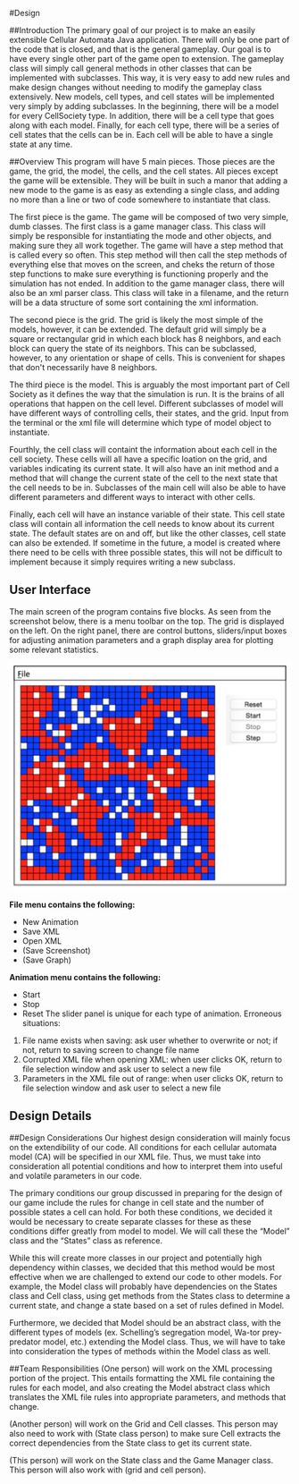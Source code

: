 #Design

##Introduction
The primary goal of our project is to make an easily extensible Cellular Automata Java
application.  There will only be one part of the code that is closed, and that is the
general gameplay.  Our goal is to have every single other part of the game open to
extension.  The gameplay class will simply call general methods in other classes that
can be implemented with subclasses.  This way, it is very easy to add new rules and
make design changes without needing to modify the gameplay class extensively.  New
models, cell types, and cell states will be implemented very simply by adding
subclasses. In the beginning, there will be a model for every CellSociety type.  In
addition, there will be a cell type that goes along with each model. Finally, for each
cell type, there will be a series of cell states that the cells can be in.  Each cell 
will be able to have a single state at any time.

##Overview
This program will have 5 main pieces.  Those pieces are the game, the grid, the model,
the cells, and the cell states.  All pieces except the game will be extensible.  They
will be built in such a manor that adding a new mode to the game is as easy as
extending a single class, and adding no more than a line or two of code somewhere to
instantiate that class.

The first piece is the game.  The game will be composed of two very simple, dumb
classes.  The first class is a game manager class.  This class will simply be
responsible for instantiating the mode and other objects, and making sure they all
work together.  The game will have a step method that is called every so often.
This step method will then call the step methods of everything else that moves
on the screen, and cheks the return of those step functions to make sure everything
is functioning properly and the simulation has not ended.  In addition to the game
manager class, there will also be an xml parser class.  This class will take in a
filename, and the return will be a data structure of some sort containing the xml
information.

The second piece is the grid.  The grid is likely the most simple of the models,
however, it can be extended.  The default grid will simply be a square or
rectangular grid in which each block has 8 neighbors, and each block can query
the state of its neighbors.  This can be subclassed, however, to any orientation
or shape of cells.  This is convenient for shapes that don't necessarily have
8 neighbors.

The third piece is the model.  This is arguably the most important part of
Cell Society as it defines the way that the simulation is run.  It is the
brains of all operations that happen on the cell level.  Different subclasses
of model will have different ways of controlling cells, their states, and the
grid.  Input from the terminal or the xml file will determine which type of
model object to instantiate.

Fourthly, the cell class will containt the information about each cell in the
cell society.  These cells will all have a specific loation on the grid, and
variables indicating its current state.  It will also have an init method and a 
method that will change the current state of the cell to the next state that
the cell needs to be in.  Subclasses of the main cell will also be able to have
different parameters and different ways to interact with other cells.

Finally, each cell will have an instance variable of their state.  This cell
state class will contain all information the cell needs to know about its
current state.  The default states are on and off, but like the other classes,
cell state can also be extended. If sometime in the future, a model is created
where there need to be cells with three possible states, this will not be
difficult to implement because it simply requires writing a new subclass.

## User Interface
The main screen of the program contains five blocks. As seen from the screenshot below, there is a menu toolbar on the top. The grid is displayed on the left. On the right panel, there are control buttons, sliders/input boxes for adjusting animation parameters and a graph display area for plotting some relevant statistics.

![This is cool, too bad you can't see it](Screenshot.png "Main Screen")

**File menu contains the following:**
* New Animation
* Save XML
* Open XML
* (Save Screenshot)
* (Save Graph)

**Animation menu contains the following:**
* Start
* Stop
* Reset
The slider panel is unique for each type of animation.
Erroneous situations:
1.	File name exists when saving: ask user whether to overwrite or not; if not, return to saving screen to change file name
2.	Corrupted XML file when opening XML: when user clicks OK, return to file selection window and ask user to select a new file
3.	Parameters in the XML file out of range: when user clicks OK, return to file selection window and ask user to select a new file

## Design Details


##Design Considerations
Our highest design consideration will mainly focus on the extendibility of our code. All conditions for each cellular automata model (CA) will be specified in our XML file. Thus, we must take into consideration all potential conditions and how to interpret them into useful and volatile parameters in our code. 

The primary conditions our group discussed in preparing for the design of our game include the rules for change in cell state and the number of possible states a cell can hold. For both these conditions, we decided it would be necessary to create separate classes for these as these conditions differ greatly from model to model. We will call these the “Model” class and the “States” class as reference. 

While this will create more classes in our project and potentially high dependency within classes, we decided that this method would be most effective when we are challenged to extend our code to other models. For example, the Model class will probably have dependencies on the States class and Cell class, using get methods from the States class to determine a current state, and change a state based on a set of rules defined in Model.  

Furthermore, we decided that Model should be an abstract class, with the different types of models (ex. Schelling’s segregation model, Wa-tor prey-predator model, etc.) extending the Model class. Thus, we will have to take into consideration the types of methods within the Model class as well.

##Team Responsibilities
(One person) will work on the XML processing portion of the project. This entails formatting the XML file containing the rules for each model, and also creating the Model abstract class which translates the XML file rules into appropriate parameters, and methods that change. 

(Another person) will work on the Grid and Cell classes. This person may also need to work with (State class person) to make sure Cell extracts the correct dependencies from the State class to get its current state.

(This person) will work on the State class and the Game Manager class. This person will also work with (grid and cell person). 
